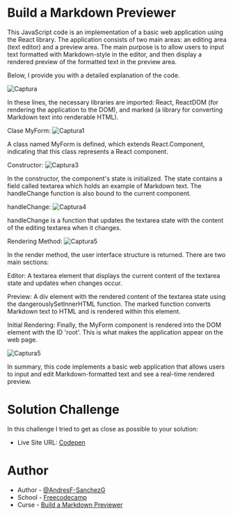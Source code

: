 # Build a Markdown Previewer

This JavaScript code is an implementation of a basic web application using the React library. The application consists of two main areas: an editing area (text editor) and a preview area. The main purpose is to allow users to input text formatted with Markdown-style in the editor, and then display a rendered preview of the formatted text in the preview area.

Below, I provide you with a detailed explanation of the code.

![Captura](https://github.com/AndresF-SanchezG/challenge2-react/assets/113924667/89030151-1f8f-44ae-ac18-c617c65bfb76)


In these lines, the necessary libraries are imported: React, ReactDOM (for rendering the application to the DOM), and marked (a library for converting Markdown text into renderable HTML).

Clase MyForm:
![Captura1](https://github.com/AndresF-SanchezG/challenge2-react/assets/113924667/6a1ff16b-c082-4d52-bd67-7db755eebbc1)


A class named MyForm is defined, which extends React.Component, indicating that this class represents a React component.

Constructor:
![Captura3](https://github.com/AndresF-SanchezG/challenge2-react/assets/113924667/501c75b0-371c-42be-863c-ae0798747493)


In the constructor, the component's state is initialized. The state contains a field called textarea which holds an example of Markdown text. The handleChange function is also bound to the current component.

handleChange:
![Captura4](https://github.com/AndresF-SanchezG/challenge2-react/assets/113924667/d191a124-819a-44cf-bf90-bb020d87991f)


handleChange is a function that updates the textarea state with the content of the editing textarea when it changes.

Rendering Method:
![Captura5](https://github.com/AndresF-SanchezG/challenge2-react/assets/113924667/12785af1-b89c-4d1d-9f9d-ea8b29cae05c)


In the render method, the user interface structure is returned. There are two main sections:

Editor: A textarea element that displays the current content of the textarea state and updates when changes occur.

Preview: A div element with the rendered content of the textarea state using the dangerouslySetInnerHTML function. The marked function converts Markdown text to HTML and is rendered within this element.

Initial Rendering:
Finally, the MyForm component is rendered into the DOM element with the ID 'root'. This is what makes the application appear on the web page.


![Captura5](https://github.com/AndresF-SanchezG/challenge2-react/assets/113924667/b33434fb-a9f4-46f1-b348-db29831d5281)

In summary, this code implements a basic web application that allows users to input and edit Markdown-formatted text and see a real-time rendered preview.


# Solution Challenge
In this challenge I tried to get as close as possible to your solution:
- Live Site URL: [Codepen](https://codepen.io/Andr-s-Fernando-Sanchez-Galarza/pen/XWxwKEg)
  
# Author

- Author - [@AndresF-SanchezG](https://github.com/AndresF-SanchezG)
- School - [Freecodecamp](https://www.freecodecamp.org/)
- Curse - [Build a Markdown Previewer](https://www.freecodecamp.org/learn/front-end-development-libraries/front-end-development-libraries-projects/build-a-markdown-previewer)


